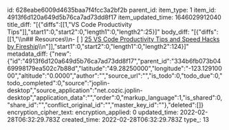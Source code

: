 id: 628eabe6009d4635baa7f4fcc3a2bf2b
parent_id: 
item_type: 1
item_id: 4913f6d120a649d5b76ca7ad73dd8f17
item_updated_time: 1646029912040
title_diff: "[{\"diffs\":[[1,\"VS Code Productivity Tips\"]],\"start1\":0,\"start2\":0,\"length1\":0,\"length2\":25}]"
body_diff: "[{\"diffs\":[[1,\"\\\n## Resources\\\n- [ ] [25 VS Code Productivity Tips and Speed Hacks by Fireship](https://www.youtube.com/watch?v=ifTF3ags0XI)\\\n\"]],\"start1\":0,\"start2\":0,\"length1\":0,\"length2\":124}]"
metadata_diff: {"new":{"id":"4913f6d120a649d5b76ca7ad73dd8f17","parent_id":"334b6fb073b0469998179ea502c7b88d","latitude":"49.28250000","longitude":"-123.12910000","altitude":"0.0000","author":"","source_url":"","is_todo":0,"todo_due":0,"todo_completed":0,"source":"joplin-desktop","source_application":"net.cozic.joplin-desktop","application_data":"","order":0,"markup_language":1,"is_shared":0,"share_id":"","conflict_original_id":"","master_key_id":""},"deleted":[]}
encryption_cipher_text: 
encryption_applied: 0
updated_time: 2022-02-28T06:32:29.783Z
created_time: 2022-02-28T06:32:29.783Z
type_: 13